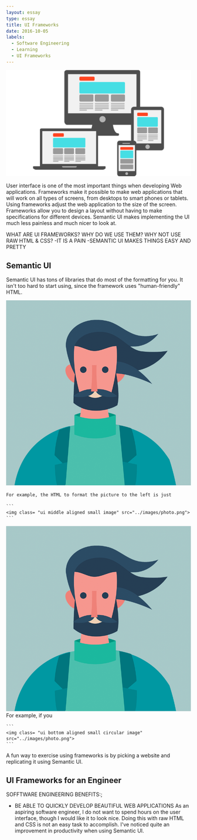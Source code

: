 ```yaml
---
layout: essay
type: essay
title: UI Frameworks
date: 2016-10-05
labels:
  - Software Engineering
  - Learning
  - UI Frameworks
---
```

<img class="ui medium floated rounded image" src="../images/ui.png">

User interface is one of the most important things when developing Web applications. Frameworks make it possible to make web applications that will work on all types of screens, from desktops to smart phones or tablets. Using frameworks adjust the web application to the size of the screen. Frameworks allow you to design a layout without having to make specifications for different devices.
Semantic UI makes implementing the UI much less painless and much nicer to look at. 

WHAT ARE UI FRAMEWORKS? 
WHY DO WE USE THEM? 
WHY NOT USE RAW HTML & CSS?
-IT IS A PAIN
-SEMANTIC UI MAKES THINGS EASY AND PRETTY
## Semantic UI
Semantic UI has tons of libraries that do most of the formatting for you. It isn't too hard to start using, since the framework uses "human-friendly" HTML. 

<img class= "ui left floated small image" src="../images/semantic_profile.png">

    For example, the HTML to format the picture to the left is just
    
    ```
    <img class= "ui middle aligned small image" src="../images/photo.png">
    ```
    


<img class= "ui bottom aligned small circular image" src="../images/semantic_profile.png">
<span>For example, if you 

    ```
    <img class= "ui bottom aligned small circular image" src="../images/photo.png">
    ```
    
 </span>


A fun way to exercise using frameworks is by picking a website and replicating it using Semantic UI. 
## UI Frameworks for an Engineer
SOFFTWARE ENGINEERING BENEFITS:;
- BE ABLE TO QUICKLY DEVELOP BEAUTIFUL WEB APPLICATIONS 
As an aspiring software engineer, I do not want to spend hours on the user interface, though I would like it to look nice. Doing this with raw HTML and CSS is not an easy task to accomplish. I've noticed quite an improvement in productivity when using Semantic UI.
